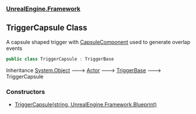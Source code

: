 ### [UnrealEngine.Framework](./UnrealEngine-Framework.md 'UnrealEngine.Framework')
## TriggerCapsule Class
A capsule shaped trigger with [CapsuleComponent](./CapsuleComponent.md 'UnrealEngine.Framework.CapsuleComponent') used to generate overlap events  
```csharp
public class TriggerCapsule : TriggerBase
```
Inheritance [System.Object](https://docs.microsoft.com/en-us/dotnet/api/System.Object 'System.Object') &#129106; [Actor](./Actor.md 'UnrealEngine.Framework.Actor') &#129106; [TriggerBase](./TriggerBase.md 'UnrealEngine.Framework.TriggerBase') &#129106; TriggerCapsule  
### Constructors
- [TriggerCapsule(string, UnrealEngine.Framework.Blueprint)](./TriggerCapsule-TriggerCapsule(string_Blueprint).md 'UnrealEngine.Framework.TriggerCapsule.TriggerCapsule(string, UnrealEngine.Framework.Blueprint)')
